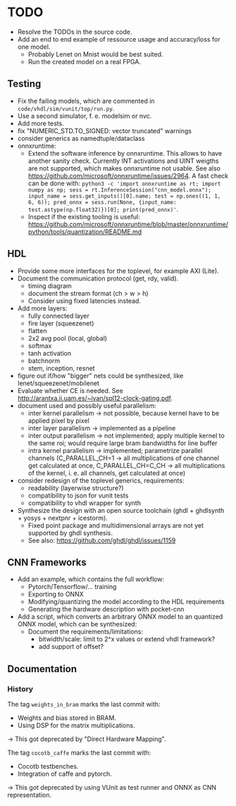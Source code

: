 # TODO

- Resolve the TODOs in the source code.
- Add an end to end example of ressource usage and accuracy/loss for one model.
  - Probably Lenet on Mnist would be best suited.
  - Run the created model on a real FPGA.

## Testing

- Fix the failing models, which are commented in `code/vhdl/sim/vunit/top/run.py`.
- Use a second simulator, f. e. modelsim or nvc.
- Add more tests.
- fix "NUMERIC_STD.TO_SIGNED: vector truncated" warnings
- consider generics as namedtuple/dataclass
- onnxruntime:
  - Extend the software inference by onnxruntime. This allows to have another sanity check. Currently INT activations and UINT weigths are not supported, which makes onnxruntime not usable. See also <https://github.com/microsoft/onnxruntime/issues/2964>. A fast check can be done with: `python3 -c 'import onnxruntime as rt; import numpy as np; sess = rt.InferenceSession("cnn_model.onnx"); input_name = sess.get_inputs()[0].name; test = np.ones((1, 1, 6, 6)); pred_onnx = sess.run(None, {input_name: test.astype(np.float32)})[0]; print(pred_onnx)'`.
  - Inspect if the existing tooling is useful: <https://github.com/microsoft/onnxruntime/blob/master/onnxruntime/python/tools/quantization/README.md>

## HDL

- Provide some more interfaces for the toplevel, for example AXI (Lite).
- Document the communication protocol (get, rdy, valid).
  - timing diagram
  - document the stream format (ch > w > h)
  - Consider using fixed latencies instead.
- Add more layers:
  - fully connected layer
  - fire layer (squeezenet)
  - flatten
  - 2x2 avg pool (local, global)
  - softmax
  - tanh activation
  - batchnorm
  - stem, inception, resnet
- figure out if/how "bigger" nets could be synthesized, like lenet/squeezenet/mobilenet
- Evaluate whether CE is needed. See <http://arantxa.ii.uam.es/~ivan/spl12-clock-gating.pdf>.
- document used and possibly useful parallelism:
  - inter kernel parallelism &rarr; not possible, because kernel have to be applied pixel by pixel
  - inter layer parallelism &rarr; implemented as a pipeline
  - inter output parallelism &rarr; not implemented; apply multiple kernel to the same roi; would require large bram bandwidths for line buffer
  - intra kernel parallelism &rarr; implemented; parametrize parallel channels (C_PARALLEL_CH=1 &rarr; all multiplications of one channel get calculated at once, C_PARALLEL_CH=C_CH &rarr; all multiplications of the kernel, i. e. all channels, get calculated at once)
- consider redesign of the toplevel generics, requirements:
  - readability (layerwise structure?)
  - compatibility to json for vunit tests
  - compatibility to vhdl wrapper for synth
- Synthesize the design with an open source toolchain (ghdl + ghdlsynth + yosys + nextpnr + icestorm).
  - Fixed point package and multidimensional arrays are not yet supported by ghdl synthesis.
  - See also: <https://github.com/ghdl/ghdl/issues/1159>

## CNN Frameworks

- Add an example, which contains the full workflow:
  - Pytorch/Tensorflow/... training
  - Exporting to ONNX
  - Modifying/quantizing the model according to the HDL requirements
  - Generating the hardware description with pocket-cnn
- Add a script, which converts an arbitrary ONNX model to an quantized ONNX model, which can be synthesized:
  - Document the requirements/limitations:
    - bitwidth/scale: limit to 2^x values or extend vhdl framework?
    - add support of offset?

## Documentation

### History

The tag `weights_in_bram` marks the last commit with:

- Weights and bias stored in BRAM.
- Using DSP for the matrix multiplications.

&rarr; This got deprecated by "Direct Hardware Mapping".

The tag `cocotb_caffe` marks the last commit with:

- Cocotb testbenches.
- Integration of caffe and pytorch.

&rarr; This got deprecated by using VUnit as test runner and ONNX as CNN representation.
